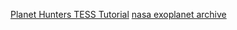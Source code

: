 [Planet Hunters TESS Tutorial](https://www.zooniverse.org/projects/nora-dot-eisner/planet-hunters-tess/classify)
[nasa exoplanet archive](https://exoplanetarchive.ipac.caltech.edu/)